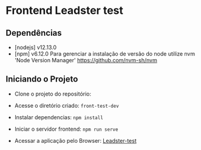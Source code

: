 # Frontend Leadster test

## Dependências
- [nodejs] v12.13.0
- [npm] v6.12.0
Para gerenciar a instalação de versão do node utilize nvm 'Node Version Manager'
https://github.com/nvm-sh/nvm

## Iniciando o Projeto

- Clone o projeto do repositório:


- Acesse o diretório criado:
`front-test-dev`

- Instalar dependencias:
`npm install`

- Iniciar o servidor frontend:
`npm run serve`

- Acessar a aplicação pelo Browser:
[Leadster-test](http://localhost:8080)
